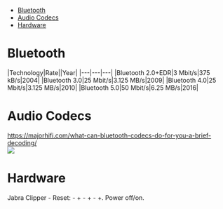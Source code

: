 - [Bluetooth](#bluetooth)
- [Audio Codecs](#audio-codecs)
- [Hardware](#hardware)

# Bluetooth
|Technology|Rate||Year|
|---|---|---|
|Bluetooth 2.0+EDR|3 Mbit/s|375 kB/s|2004|
|Bluetooth 3.0|25 Mbit/s|3.125 MB/s|2009|
|Bluetooth 4.0|25 Mbit/s|3.125 MB/s|2010|
|Bluetooth 5.0|50 Mbit/s|6.25 MB/s|2016|

# Audio Codecs
https://majorhifi.com/what-can-bluetooth-codecs-do-for-you-a-brief-decoding/  
![](https://majorhifi.com/wp-content/uploads/audio46-bluetooth-spec-chart-1.jpg)

# Hardware
Jabra Clipper - Reset: - + - + - +.  Power off/on.